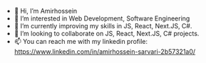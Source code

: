 - 👋 Hi, I’m Amirhossein
- 👀 I’m interested in Web Development, Software Engineering
- 🌱 I’m currently improving my skills in  JS, React, Next.JS, C#.
- 💞️ I’m looking to collaborate on JS, React, Next.JS, C# projects.
- 📫 You can reach me with my linkedin profile: https://www.linkedin.com/in/amirhossein-sarvari-2b57321a0/

<!---
AmirhosseinSrv/AmirhosseinSrv is a ✨ special ✨ repository because its `README.md` (this file) appears on your GitHub profile.
You can click the Preview link to take a look at your changes.
--->
